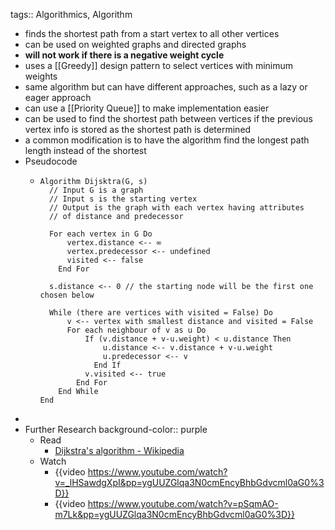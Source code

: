 tags:: Algorithmics, Algorithm

- finds the shortest path from a start vertex to all other vertices
- can be used on weighted graphs and directed graphs
- **will not work if there is a negative weight cycle**
- uses a [[Greedy]] design pattern to select vertices with minimum weights
- same algorithm but can have different approaches, such as a lazy or eager approach
- can use a [[Priority Queue]] to make implementation easier
- can be used to find the shortest path between vertices if the previous vertex info is stored as the shortest path is determined
- a common modification is to have the algorithm find the longest path length instead of the shortest
- Pseudocode
	- ```
	  Algorithm Dijsktra(G, s)
	  	// Input G is a graph
	  	// Input s is the starting vertex
	  	// Output is the graph with each vertex having attributes
	  	// of distance and predecessor
	  	
	  	For each vertex in G Do
	  		vertex.distance <-- ∞
	  		vertex.predecessor <-- undefined
	  		visited <-- false
	      End For
	   
	  	s.distance <-- 0 // the starting node will be the first one chosen below
	  	
	  	While (there are vertices with visited = False) Do
	  		v <-- vertex with smallest distance and visited = False
	  		For each neighbour of v as u Do
	  			If (v.distance + v-u.weight) < u.distance Then
	  				u.distance <-- v.distance + v-u.weight
	  				u.predecessor <-- v
	              End If
	  			v.visited <-- true
	          End For
	      End While
	  End
	  ```
-
- Further Research
  background-color:: purple
	- Read
		- [Dijkstra's algorithm - Wikipedia](https://en.wikipedia.org/wiki/Dijkstra%27s_algorithm)
	- Watch
		- {{video https://www.youtube.com/watch?v=_lHSawdgXpI&pp=ygUUZGlqa3N0cmEncyBhbGdvcml0aG0%3D}}
		- {{video https://www.youtube.com/watch?v=pSqmAO-m7Lk&pp=ygUUZGlqa3N0cmEncyBhbGdvcml0aG0%3D}}